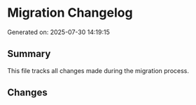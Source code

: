 # Migration Changelog

Generated on: 2025-07-30 14:19:15

## Summary
This file tracks all changes made during the migration process.

## Changes
